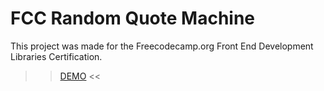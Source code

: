 # FCC Random Quote Machine

This project was made for the Freecodecamp.org Front End Development Libraries
Certification.

>> [DEMO](https://gentle-tulumba-929085.netlify.app/) <<

